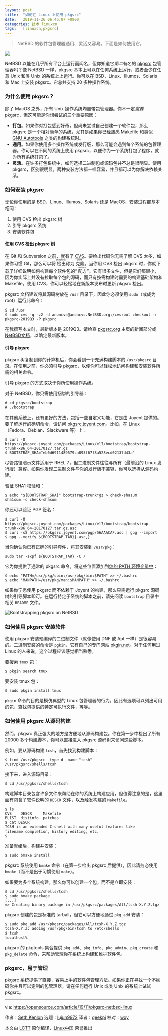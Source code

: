 ```yaml
---
layout: post
title:	"如何在 Linux 上使用 pkgsrc"
date:	2019-11-26 06:46:07 +0800 
categories:	技术 linuxcn 
tags:	[linuxcn,pkgsrc]
---
```




> 
> NetBSD 的软件包管理器通用、灵活又容易。下面是如何使用它。
> 
> 
> 


![](/Asserts/Images//attachment/album/201911/26/064538fbktfzxba18wykde.jpg)


NetBSD 以能在几乎所有平台上运行而闻名，但你知道它*第二*有名的 [pkgsrc](http://pkgsrc.org) 包管理器吗？像 NetBSD 一样，pkgsrc 基本上可以在任何系统上运行，或者至少在任意 Unix 和类 Unix 的系统上上运行。你可以在 BSD、Linux、Illumos、Solaris 和 Mac 上安装 pkgsrc。它总共支持 20 多种操作系统。


### 为什么使用 pkgsrc？


除了 MacOS 之外，所有 Unix 操作系统均自带包管理器。你不一定*需要* pkgsrc，但这可能是你想尝试的三个重要原因：


* **打包**。如果你对打包感到好奇，但尚未尝试自己创建一个软件包，那么 pkgsrc 是一个相对简单的系统，尤其是如果你已经熟悉 Makefile 和类似 [GNU Autotools](https://opensource.com/article/19/7/introduction-gnu-autotools) 之类的构建系统时。
* **通用**。如果你使用多个操作系统或发行版，那么可能会遇到每个系统的包管理器。你可以在不同的系统上使用 pkgsrc，以便你为一个系统打包了程序，就为所有系统打包了。
* **灵活**。在许多打包系统中，如何选择二进制包或源码包并不总是很明显。使用 pkgsrc，区别很明显，两种安装方法都一样容易，并且都可以为你解决依赖关系。


### 如何安装 pkgsrc


无论你使用的是 BSD、Linux、Illumos、Solaris 还是 MacOS，安装过程都基本相同：


1. 使用 CVS 检出 pkgsrc 树
2. 引导 pkgsrc 系统
3. 安装软件包


#### 使用 CVS 检出 pkgsrc 树


在 Git 和 Subversion 之前，就有了 [CVS](http://www.netbsd.org/developers/cvs-repos/cvs_intro.html#intro)。要检出代码你无需了解 CVS 太多，如果你习惯 Git，那么可以将<ruby> 检出 <rt>  checkout </rt></ruby>称为<ruby> 克隆 <rt>  clone </rt></ruby>。当你用 CVS 检出 pkgsrc 时，你就下载了详细说明如何构建每个软件包的“<ruby> 配方 <rt>  recipes </rt></ruby>”。它有很多文件，但是它们都很小，因为你实际上并没有拉取每个包的源码，而只有按需构建时需要的构建基础架构和 Makefile。使用 CVS，你可以轻松地在新版本发布时更新 pkgsrc 检出。


pkgsrc 文档建议将其源码树放在 `/usr` 目录下，因此你必须使用 `sudo`（或成为 root）运行此命令：



```
$ cd /usr
$ sudo cvs -q -z2 -d anoncvs@anoncvs.NetBSD.org:/cvsroot checkout -r pkgsrc-2019Q3 -P pkgsrc
```

在我撰写本文时，最新版本是 2019Q3。请检查 [pkgsrc.org](http://pkgsrc.org/) 主页的新闻部分或 [NetBSD文档](http://www.netbsd.org/docs/pkgsrc/getting.html)，以确定最新版本。


#### 引导 pkgsrc


pkgsrc 树复制到你的计算机后，你会看到一个充满构建脚本的 `/usr/pkgsrc` 目录。在使用之前，你必须引导 pkgsrc，以便你可以轻松地访问构建和安装软件所需的相关命令。


引导 pkgsrc 的方式取决于你所使用操作系统。


对于 NetBSD，你只需使用捆绑的引导器：



```
# cd pkgsrc/bootstrap
# ./bootstrap
```

在其他系统上，还有更好的方法，包括一些自定义功能，它是由 Joyent 提供的。要了解运行的确切命令，请访问 [pkgsrc.joyent.com](http://pkgsrc.joyent.com/)。比如，在 Linux（Fedora、Debian、Slackware 等）上：



```
$ curl -O https://pkgsrc.joyent.com/packages/Linux/el7/bootstrap/bootstrap-trunk-x86_64-20170127.tar.gz
$ BOOTSTRAP_SHA="eb0d6911489579ca893f67f8a528ecd02137d43a"
```

尽管路径暗示文件适用于 RHEL 7，但二进制文件往往与所有（最前沿的 Linux 发行版）兼容。如果你发现二进制文件与你的发行版不兼容，你可以选择从源码构建。


验证 SHA1 校验和：



```
$ echo "${BOOTSTRAP_SHA}" bootstrap-trunk*gz > check-shasum
sha1sum -c check-shasum
```

你还可以验证 PGP 签名：



```
$ curl -O https://pkgsrc.joyent.com/packages/Linux/el7/bootstrap/bootstrap-trunk-x86_64-20170127.tar.gz.asc
$ curl -sS https://pkgsrc.joyent.com/pgp/56AAACAF.asc | gpg --import
$ gpg --verify ${BOOTSTRAP_TAR}{.asc,}
```

当你确认你已有正确的引导套件，将其安装到 `/usr/pkg`：



```
sudo tar -zxpf ${BOOTSTRAP_TAR} -C /
```

它为你提供了通常的 pkgsrc 命令。将这些位置添加到[你的 PATH 环境变量中](https://opensource.com/article/17/6/set-path-linux)：



```
$ echo "PATH=/usr/pkg/sbin:/usr/pkg/bin:$PATH" >> ~/.bashrc
$ echo "MANPATH=/usr/pkg/man:$MANPATH" >> ~/.bashrc
```

如果你宁愿使用 pkgsrc 而不依赖于 Joyent 的构建，那么只需运行 pkgsrc 源码树的引导脚本即可。在运行特定于系统的脚本之前，请先阅读 `bootstrap` 目录中相关 `README` 文件。


![Bootstrapping pkgsrc on NetBSD](/Asserts/Images//attachment/album/201911/26/064609piqd1vh8x8j6vhhq.jpg "Bootstrapping pkgsrc on NetBSD")


### 如何使用 pkgsrc 安装软件


使用 pkgsrc 安装预编译的二进制文件（就像使用 DNF 或 Apt 一样）是很容易的。二进制安装的命令是 `pgkin`，它有自己的专门网站 [pkgin.net](http://pkgin.net)。对于任何用过 Linux 的人来说，这个过程应该感觉相当熟悉。


要搜索 `tmux` 包：



```
$ pkgin search tmux
```

要安装 tmux 包：



```
$ sudo pkgin install tmux
```

`pkgin` 命令的目的是模仿典型的 Linux 包管理器的行为，因此有选项可以列出可用的包、查找包提供的特定可执行文件，等等。


### 如何使用 pkgsrc 从源码构建


然而，pkgsrc 真正强大的地方是方便地从源码构建包。你在第一步中检出了所有 20000 多个构建脚本，你可以直接进入 pkgsrc 源码树来访问这些脚本。


例如，要从源码构建 `tcsh`，首先找到构建脚本：



```
$ find /usr/pkgsrc -type d -name "tcsh"
/usr/pkgsrc/shells/tcsh
```

接下来，进入源码目录：



```
$ cd /usr/pgksrc/shells/tcsh
```

构建脚本目录包含许多文件来帮助在你的系统上构建应用，但值得注意的是，这里面有包含了软件说明的 `DESCR` 文件，以及触发构建的 `Makefile`。



```
$ ls
CVS    DESCR     Makefile
PLIST  distinfo  patches
$ cat DESCR
TCSH is an extended C-shell with many useful features like
filename completion, history editing, etc.
$
```

准备就绪后，构建并安装：



```
$ sudo bmake install
```

pkgsrc 系统使用 `bmake` 命令（在第一步检出 pkgsrc 后提供），因此请务必使用 `bmake`（而不是出于习惯使用 `make`）。


如果要为多个系统构建，那么你可以创建一个包，而不是立即安装：



```
$ cd /usr/pgksrc/shells/tcsh
$ sudo bmake package
[...]
=> Creating binary package in /usr/pkgsrc/packages/All/tcsh-X.Y.Z.tgz
```

pkgsrc 创建的包是标准的 tarball，但它可以方便地通过 `pkg_add` 安装：



```
$ sudo pkg_add /usr/pkgsrc/packages/All/tcsh-X.Y.Z.tgz
tcsh-X.Y.Z: adding /usr/pkg/bin/tcsh to /etc/shells
$ tcsh
localhost%
```

pkgsrc 的 pkgtools 集合提供 `pkg_add`、`pkg_info`、`pkg_admin`、`pkg_create` 和 `pkg_delete` 命令，来帮助管理你在系统上构建和维护软件包。


### pkgsrc，易于管理


pkgsrc 系统提供了直接，容易上手的软件包管理方法。如果你正在寻找一个不妨碍你并且可以定制的包管理器，请在任何运行 Unix 或类 Unix 的系统上试试 pkgsrc。




---


via: <https://opensource.com/article/19/11/pkgsrc-netbsd-linux>


作者：[Seth Kenlon](https://opensource.com/users/seth) 选题：[lujun9972](https://github.com/lujun9972) 译者：[geekpi](https://github.com/geekpi) 校对：[wxy](https://github.com/wxy)


本文由 [LCTT](https://github.com/LCTT/TranslateProject) 原创编译，[Linux中国](https://linux.cn/) 荣誉推出
